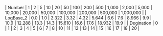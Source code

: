 | Number     | 1   | 2   | 5     | 10   | 20   | 50    | 100 | 200 | 500   | 1,000 | 2,000 | 5,000  | 10,000 | 20,000 | 50,000 | 100,000 | 200,000 | 500,000 | 1,000,000 |
| LogBase_2  | 0.0 | 1.0 | 2.322 | 3.32 | 4.32 | 5.644 | 6.6 | 7.6 | 8.966 | 9.9   | 10.9  | 12.288 | 13.3   | 14.3   | 15.610 | 16.6    | 17.6    | 18.932  | 19.9      |
| Degination | 0   | 1   | 2     | 3    | 4    | 5     | 6   | 7   | 8     | 10    | 11    | 12     | 13     | 14     | 15     | 16      | 17      | 18      | 20        |
